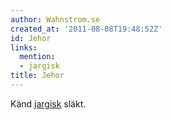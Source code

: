 ```yaml
---
author: Wahnstrom.se
created_at: '2011-08-08T19:48:52Z'
id: Jehor
links:
  mention:
  - jargisk
title: Jehor
---
```


Känd [jargisk] släkt.

  [jargisk]: jargisk